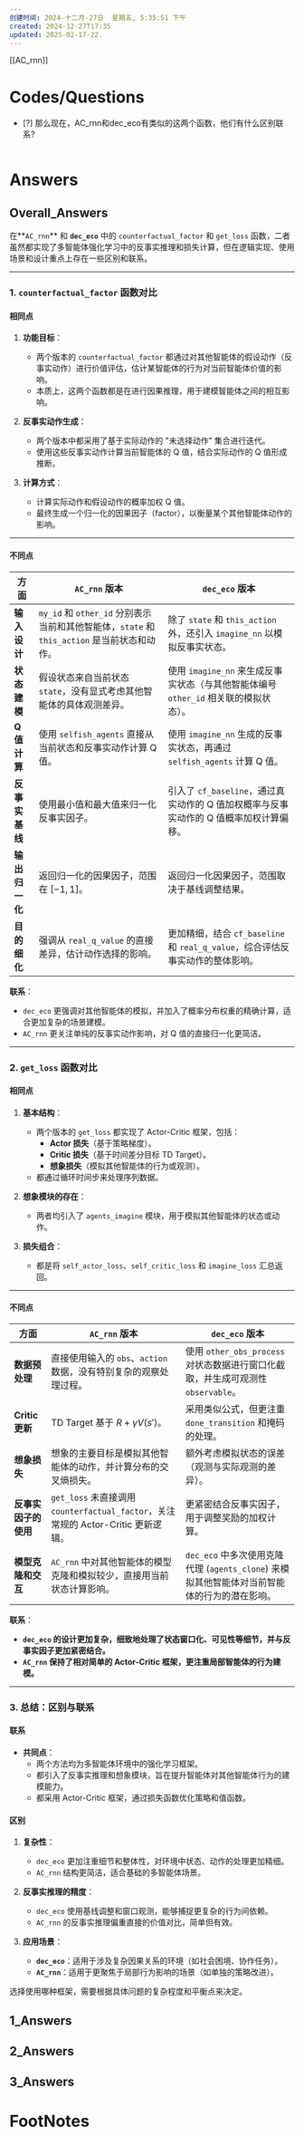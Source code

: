```yaml
---
创建时间: 2024-十二月-27日  星期五, 5:35:51 下午
created: 2024-12-27T17:35
updated: 2025-02-17-22.
---
```

[[AC_rnn]]



# Codes/Questions

- [?] 那么现在，AC_rnn和dec_eco有类似的这两个函数，他们有什么区别联系?


```python

```


# Answers

## Overall_Answers

在**`AC_rnn`** 和 **`dec_eco`** 中的 `counterfactual_factor` 和 `get_loss` 函数，二者虽然都实现了多智能体强化学习中的反事实推理和损失计算，但在逻辑实现、使用场景和设计重点上存在一些区别和联系。

---

### **1. `counterfactual_factor` 函数对比**

#### **相同点**
1. **功能目标**：
   - 两个版本的 `counterfactual_factor` 都通过对其他智能体的假设动作（反事实动作）进行价值评估，估计某智能体的行为对当前智能体价值的影响。
   - 本质上，这两个函数都是在进行因果推理，用于建模智能体之间的相互影响。

2. **反事实动作生成**：
   - 两个版本中都采用了基于实际动作的 "未选择动作" 集合进行迭代。
   - 使用这些反事实动作计算当前智能体的 Q 值，结合实际动作的 Q 值形成推断。

3. **计算方式**：
   - 计算实际动作和假设动作的概率加权 Q 值。
   - 最终生成一个归一化的因果因子（factor），以衡量某个其他智能体动作的影响。

---

#### **不同点**
| **方面**                  | **`AC_rnn` 版本**                                                                                               | **`dec_eco` 版本**                                                                                                 |
|---------------------------|----------------------------------------------------------------------------------------------------------------|-------------------------------------------------------------------------------------------------------------------|
| **输入设计**              | `my_id` 和 `other_id` 分别表示当前和其他智能体，`state` 和 `this_action` 是当前状态和动作。                     | 除了 `state` 和 `this_action` 外，还引入 `imagine_nn` 以模拟反事实状态。                                          |
| **状态建模**              | 假设状态来自当前状态 `state`，没有显式考虑其他智能体的具体观测差异。                                           | 使用 `imagine_nn` 来生成反事实状态（与其他智能体编号 `other_id` 相关联的模拟状态）。                               |
| **Q 值计算**              | 使用 `selfish_agents` 直接从当前状态和反事实动作计算 Q 值。                                                     | 使用 `imagine_nn` 生成的反事实状态，再通过 `selfish_agents` 计算 Q 值。                                           |
| **反事实基线**            | 使用最小值和最大值来归一化反事实因子。                                                                         | 引入了 `cf_baseline`，通过真实动作的 Q 值加权概率与反事实动作的 Q 值概率加权计算偏移。                             |
| **输出归一化**            | 返回归一化的因果因子，范围在 $[-1, 1]$。                                                                     | 返回归一化因果因子，范围取决于基线调整结果。                                                                      |
| **目的细化**              | 强调从 `real_q_value` 的直接差异，估计动作选择的影响。                                                         | 更加精细，结合 `cf_baseline` 和 `real_q_value`，综合评估反事实动作的整体影响。                                     |

**联系**：
- `dec_eco` 更强调对其他智能体的模拟，并加入了概率分布权重的精确计算，适合更加复杂的场景建模。
- `AC_rnn` 更关注单纯的反事实动作影响，对 Q 值的直接归一化更简洁。

---

### **2. `get_loss` 函数对比**

#### **相同点**
1. **基本结构**：
   - 两个版本的 `get_loss` 都实现了 Actor-Critic 框架，包括：
     - **Actor 损失**（基于策略梯度）。
     - **Critic 损失**（基于时间差分目标 TD Target）。
     - **想象损失**（模拟其他智能体的行为或观测）。
   - 都通过循环时间步来处理序列数据。

2. **想象模块的存在**：
   - 两者均引入了 `agents_imagine` 模块，用于模拟其他智能体的状态或动作。

3. **损失组合**：
   - 都是将 `self_actor_loss`、`self_critic_loss` 和 `imagine_loss` 汇总返回。

---

#### **不同点**
| **方面**                  | **`AC_rnn` 版本**                                                                                               | **`dec_eco` 版本**                                                                                                 |
|---------------------------|----------------------------------------------------------------------------------------------------------------|-------------------------------------------------------------------------------------------------------------------|
| **数据预处理**            | 直接使用输入的 `obs`、`action` 数据，没有特别复杂的观察处理过程。                                                | 使用 `other_obs_process` 对状态数据进行窗口化截取，并生成可观测性 `observable`。                                   |
| **Critic 更新**           | TD Target 基于 $R + \gamma V(s')$。                                                                        | 采用类似公式，但更注重 `done_transition` 和掩码的处理。                                                           |
| **想象损失**              | 想象的主要目标是模拟其他智能体的动作，并计算分布的交叉熵损失。                                                  | 额外考虑模拟状态的误差（观测与实际观测的差异）。                                                                  |
| **反事实因子的使用**      | `get_loss` 未直接调用 `counterfactual_factor`，关注常规的 Actor-Critic 更新逻辑。                                | 更紧密结合反事实因子，用于调整奖励的加权计算。                                                                     |
| **模型克隆和交互**        | `AC_rnn` 中对其他智能体的模型克隆和模拟较少，直接用当前状态计算影响。                                           | `dec_eco` 中多次使用克隆代理 (`agents_clone`) 来模拟其他智能体对当前智能体的行为的潜在影响。                        |

**联系**：
- **`dec_eco` 的设计更加复杂，细致地处理了状态窗口化、可见性等细节，并与反事实因子更加紧密结合。**
- **`AC_rnn` 保持了相对简单的 Actor-Critic 框架，更注重局部智能体的行为建模。**

---

### **3. 总结：区别与联系**

#### **联系**
- **共同点**：
  - 两个方法均为多智能体环境中的强化学习框架。
  - 都引入了反事实推理和想象模块，旨在提升智能体对其他智能体行为的建模能力。
  - 都采用 Actor-Critic 框架，通过损失函数优化策略和值函数。

#### **区别**
1. **复杂性**：
   - `dec_eco` 更加注重细节和整体性，对环境中状态、动作的处理更加精细。
   - `AC_rnn` 结构更简洁，适合基础的多智能体场景。

2. **反事实推理的精度**：
   - `dec_eco` 使用基线调整和窗口观测，能够捕捉更复杂的行为间依赖。
   - `AC_rnn` 的反事实推理偏重直接的价值对比，简单但有效。

3. **应用场景**：
   - **`dec_eco`**：适用于涉及复杂因果关系的环境（如社会困境、协作任务）。
   - **`AC_rnn`**：适用于更聚焦于局部行为影响的场景（如单独的策略改进）。

选择使用哪种框架，需要根据具体问题的复杂程度和平衡点来决定。
## 1_Answers


## 2_Answers


## 3_Answers




# FootNotes

